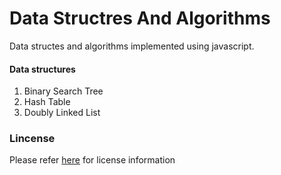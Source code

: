 # Data Structres And Algorithms
Data structes and algorithms implemented using javascript.


#### Data structures
1. Binary Search Tree
2. Hash Table
3. Doubly Linked List



### Lincense
Please refer [here]() for license information
